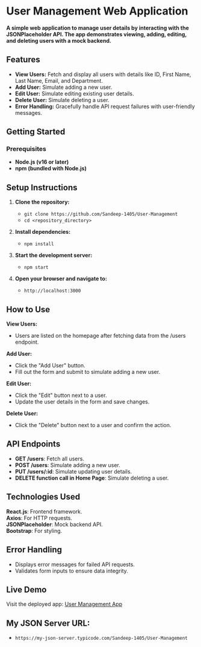 # User Management Web Application
**A simple web application to manage user details by interacting with the JSONPlaceholder API. The app demonstrates viewing, adding, editing, and deleting users with a mock backend.**

## Features

- **View Users:** Fetch and display all users with details like ID, First Name, Last Name, Email, and Department. <br>
- **Add User:** Simulate adding a new user. <br>
- **Edit User:** Simulate editing existing user details. <br>
- **Delete User:** Simulate deleting a user. <br>
- **Error Handling:** Gracefully handle API request failures with user-friendly messages. <br>

## Getting Started
### Prerequisites
- **Node.js (v16 or later)**  <br>
- **npm (bundled with Node.js)**  <br>

## Setup Instructions

1. **Clone the repository:**  <br>

   - `git clone https://github.com/Sandeep-1405/User-Management`  <br>
   - `cd <repository_directory>` <br>

2. **Install dependencies:**  <br>

   - `npm install`  <br>
   
3. **Start the development server:**  <br>

   - `npm start`  <br>
   
4. **Open your browser and navigate to:**  <br>

    - `http://localhost:3000`  <br>

## How to Use 

**View Users:**
- Users are listed on the homepage after fetching data from the /users endpoint.<br>

**Add User:**
- Click the "Add User" button.<br>
- Fill out the form and submit to simulate adding a new user. <br>

**Edit User:**
- Click the "Edit" button next to a user.<br>
- Update the user details in the form and save changes.<br>

**Delete User:**
- Click the "Delete" button next to a user and confirm the action.<br>

## API Endpoints
- **GET /users**: Fetch all users.
- **POST /users**: Simulate adding a new user.
- **PUT /users/:id**: Simulate updating user details.
- **DELETE function call in Home Page**: Simulate deleting a user.


## Technologies Used
**React.js**: Frontend framework. <br>
**Axios**: For HTTP requests. <br>
**JSONPlaceholder**: Mock backend API. <br>
**Bootstrap**: For styling. <br>

## Error Handling
- Displays error messages for failed API requests.
- Validates form inputs to ensure data integrity.

## Live Demo
Visit the deployed app: [User Management App](https://user-management-omega-smoky.vercel.app/)


## My JSON Server URL: 
- `https://my-json-server.typicode.com/Sandeep-1405/User-Management`

